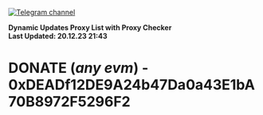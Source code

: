 [![Telegram channel](https://img.shields.io/endpoint?url=https://runkit.io/damiankrawczyk/telegram-badge/branches/master?url=https://t.me/n4z4v0d)](https://t.me/n4z4v0d) 

**Dynamic Updates Proxy List with Proxy Checker**  
**Last Updated: 20.12.23 21:43**

# DONATE (_any evm_) - 0xDEADf12DE9A24b47Da0a43E1bA70B8972F5296F2

